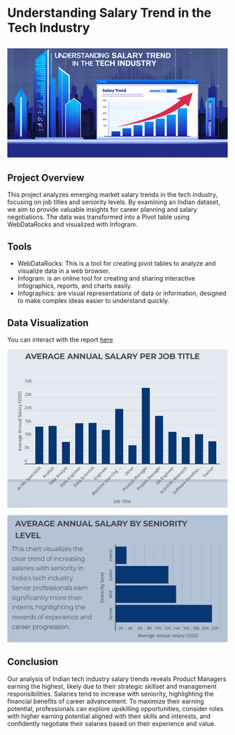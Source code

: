# Understanding Salary Trend in the Tech Industry

![](intro_image.png)
---

## Project Overview
This project analyzes emerging market salary trends in the tech industry, focusing on job titles and seniority levels. By examining an Indian dataset, we aim to provide valuable insights for career planning and salary negotiations. The data was transformed into a Pivot table using WebDataRocks and visualized with Infogram.

## Tools
- WebDataRocks: This is a tool for creating pivot tables to analyze and visualize data in a web browser.
- Infogram: is an online tool for creating and sharing interactive infographics, reports, and charts easily.
- Infographics: are visual representations of data or information, designed to make complex ideas easier to understand quickly.

## Data Visualization
You can interact with the report [here](https://infogram.com/understanding-salary-trend-in-the-tech-industry-1hxj48m3dnxe52v?live)

![](salary_by_job_title.png)

![](salary_by_seniority_level.png)

## Conclusion
Our analysis of Indian tech industry salary trends reveals Product Managers earning the highest, likely due to their strategic skillset and management responsibilities. Salaries tend to increase with seniority, highlighting the financial benefits of career advancement. To maximize their earning potential, professionals can explore upskilling opportunities, consider roles with higher earning potential aligned with their skills and interests, and confidently negotiate their salaries based on their experience and value.

